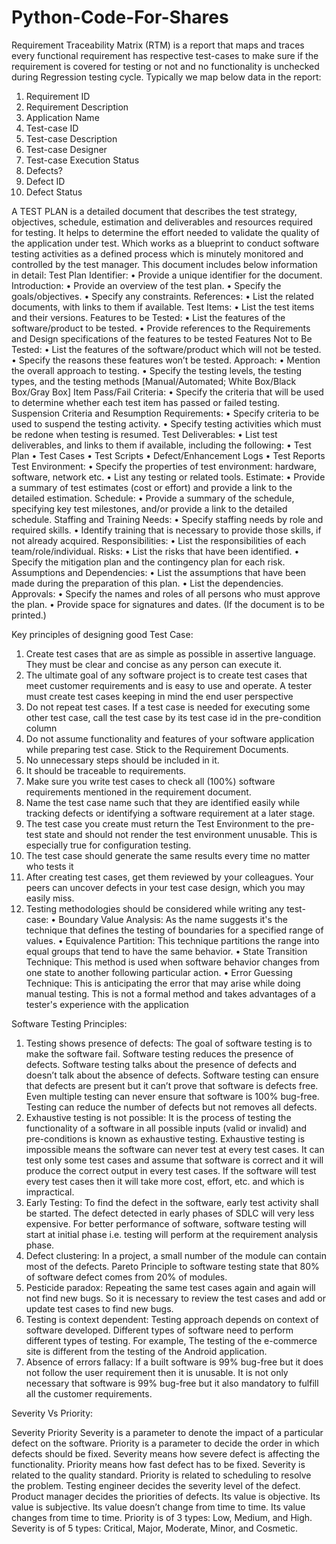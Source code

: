 Python-Code-For-Shares
======================
Requirement Traceability Matrix (RTM) is a report that maps and traces every functional requirement has respective test-cases to make sure if the requirement is covered for testing or not and no functionality is unchecked during Regression testing cycle. Typically we map below data in the report:
1.	Requirement ID 
2.	Requirement Description
3.	Application Name
4.	Test-case ID
5.	Test-case Description
6.	Test-case Designer
7.	Test-case Execution Status
8.	Defects?
9.	Defect ID
10.	Defect Status









A TEST PLAN is a detailed document that describes the test strategy, objectives, schedule, estimation and deliverables and resources required for testing. It helps to determine the effort needed to validate the quality of the application under test. Which works as a blueprint to conduct software testing activities as a defined process which is minutely monitored and controlled by the test manager. 
This document includes below information in detail:
Test Plan Identifier:
•	Provide a unique identifier for the document.
Introduction:
•	Provide an overview of the test plan. 
•	Specify the goals/objectives. 
•	Specify any constraints.
References:
•	List the related documents, with links to them if available.
Test Items:
•	List the test items and their versions.
Features to be Tested:
•	List the features of the software/product to be tested. 
•	Provide references to the Requirements and Design specifications of the features to be tested
Features Not to Be Tested:
•	List the features of the software/product which will not be tested. 
•	Specify the reasons these features won’t be tested.
Approach:
•	Mention the overall approach to testing. 
•	Specify the testing levels, the testing types, and the testing methods [Manual/Automated; White Box/Black Box/Gray Box]
Item Pass/Fail Criteria:
•	Specify the criteria that will be used to determine whether each test item has passed or failed testing.
Suspension Criteria and Resumption Requirements:
•	Specify criteria to be used to suspend the testing activity. 
•	Specify testing activities which must be redone when testing is resumed.
Test Deliverables:
•	List test deliverables, and links to them if available, including the following: 
•	Test Plan 
•	Test Cases 
•	Test Scripts 
•	Defect/Enhancement Logs 
•	Test Reports
Test Environment:
•	Specify the properties of test environment: hardware, software, network etc. 
•	List any testing or related tools.
Estimate:
•	Provide a summary of test estimates (cost or effort) and provide a link to the detailed estimation.
Schedule:
•	Provide a summary of the schedule, specifying key test milestones, and/or provide a link to the detailed schedule.
Staffing and Training Needs:
•	Specify staffing needs by role and required skills. 
•	Identify training that is necessary to provide those skills, if not already acquired.
Responsibilities:
•	List the responsibilities of each team/role/individual.
Risks:
•	List the risks that have been identified. 
•	Specify the mitigation plan and the contingency plan for each risk.
Assumptions and Dependencies:
•	List the assumptions that have been made during the preparation of this plan. 
•	List the dependencies.
Approvals:
•	Specify the names and roles of all persons who must approve the plan. 
•	Provide space for signatures and dates. (If the document is to be printed.)







Key principles of designing good Test Case:
1.	Create test cases that are as simple as possible in assertive language. They must be clear and concise as any person can execute it.
2.	The ultimate goal of any software project is to create test cases that meet customer requirements and is easy to use and operate. A tester must create test cases keeping in mind the end user perspective
3.	Do not repeat test cases. If a test case is needed for executing some other test case, call the test case by its test case id in the pre-condition column
4.	Do not assume functionality and features of your software application while preparing test case. Stick to the Requirement Documents.
5.	No unnecessary steps should be included in it.
6.	It should be traceable to requirements.
7.	Make sure you write test cases to check all (100%) software requirements mentioned in the requirement document. 
8.	Name the test case name such that they are identified easily while tracking defects or identifying a software requirement at a later stage.
9.	The test case you create must return the Test Environment to the pre-test state and should not render the test environment unusable. This is especially true for configuration testing.
10.	The test case should generate the same results every time no matter who tests it
11.	After creating test cases, get them reviewed by your colleagues. Your peers can uncover defects in your test case design, which you may easily miss.
12.	Testing methodologies should be considered while writing any test-case:
•	Boundary Value Analysis: As the name suggests it's the technique that defines the testing of boundaries for a specified range of values. 
•	Equivalence Partition: This technique partitions the range into equal groups that tend to have the same behavior. 
•	State Transition Technique: This method is used when software behavior changes from one state to another following particular action. 
•	Error Guessing Technique: This is anticipating the error that may arise while doing manual testing. This is not a formal method and takes advantages of a tester's experience with the application





Software Testing Principles:
1.	Testing shows presence of defects: The goal of software testing is to make the software fail. Software testing reduces the presence of defects. Software testing talks about the presence of defects and doesn’t talk about the absence of defects. Software testing can ensure that defects are present but it can’t prove that software is defects free. Even multiple testing can never ensure that software is 100% bug-free. Testing can reduce the number of defects but not removes all defects. 
2.	Exhaustive testing is not possible: It is the process of testing the functionality of a software in all possible inputs (valid or invalid) and pre-conditions is known as exhaustive testing. Exhaustive testing is impossible means the software can never test at every test cases. It can test only some test cases and assume that software is correct and it will produce the correct output in every test cases. If the software will test every test cases then it will take more cost, effort, etc. and which is impractical. 
3.	Early Testing: To find the defect in the software, early test activity shall be started. The defect detected in early phases of SDLC will very less expensive. For better performance of software, software testing will start at initial phase i.e. testing will perform at the requirement analysis phase. 
4.	Defect clustering: In a project, a small number of the module can contain most of the defects. Pareto Principle to software testing state that 80% of software defect comes from 20% of modules. 
5.	Pesticide paradox: Repeating the same test cases again and again will not find new bugs. So it is necessary to review the test cases and add or update test cases to find new bugs. 
6.	Testing is context dependent: Testing approach depends on context of software developed. Different types of software need to perform different types of testing. For example, The testing of the e-commerce site is different from the testing of the Android application. 
7.	Absence of errors fallacy: If a built software is 99% bug-free but it does not follow the user requirement then it is unusable. It is not only necessary that software is 99% bug-free but it also mandatory to fulfill all the customer requirements.



Severity Vs Priority:

Severity	Priority
Severity is a parameter to denote the impact of a particular defect on the software.	Priority is a parameter to decide the order in which defects should be fixed.
Severity means how severe defect is affecting the functionality.	Priority means how fast defect has to be fixed.
Severity is related to the quality standard.	Priority is related to scheduling to resolve the problem.
Testing engineer decides the severity level of the defect.	Product manager decides the priorities of defects.
Its value is objective.	Its value is subjective.
Its value doesn’t change from time to time.	Its value changes from time to time.
Priority is of 3 types: Low, Medium, and High.	Severity is of 5 types: Critical, Major, Moderate, Minor, and Cosmetic.

























